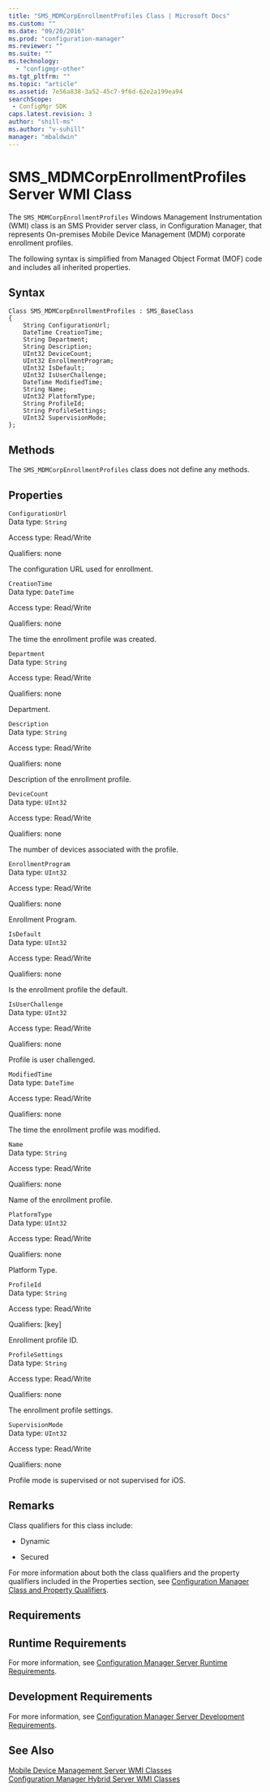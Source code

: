 ```yaml
---
title: "SMS_MDMCorpEnrollmentProfiles Class | Microsoft Docs"
ms.custom: ""
ms.date: "09/20/2016"
ms.prod: "configuration-manager"
ms.reviewer: ""
ms.suite: ""
ms.technology:
  - "configmgr-other"
ms.tgt_pltfrm: ""
ms.topic: "article"
ms.assetid: 7e56a838-3a52-45c7-9f6d-62e2a199ea94searchScope: - ConfigMgr SDK
caps.latest.revision: 3
author: "shill-ms"
ms.author: "v-suhill"
manager: "mbaldwin"
---
```

# SMS_MDMCorpEnrollmentProfiles Server WMI Class
The `SMS_MDMCorpEnrollmentProfiles` Windows Management Instrumentation (WMI) class is an SMS Provider server class, in Configuration Manager, that represents On-premises Mobile Device Management (MDM) corporate enrollment profiles.  

 The following syntax is simplified from Managed Object Format (MOF) code and includes all inherited properties.  

## Syntax  

```  
Class SMS_MDMCorpEnrollmentProfiles : SMS_BaseClass  
{  
    String ConfigurationUrl;  
    DateTime CreationTime;  
    String Department;  
    String Description;  
    UInt32 DeviceCount;  
    UInt32 EnrollmentProgram;  
    UInt32 IsDefault;  
    UInt32 IsUserChallenge;  
    DateTime ModifiedTime;  
    String Name;  
    UInt32 PlatformType;  
    String ProfileId;  
    String ProfileSettings;  
    UInt32 SupervisionMode;  
};  

```  

## Methods  
 The `SMS_MDMCorpEnrollmentProfiles`  class does not define any methods.  

## Properties  
 `ConfigurationUrl`  
 Data type: `String`  

 Access type: Read/Write  

 Qualifiers: none  

 The configuration URL used for enrollment.  

 `CreationTime`  
 Data type: `DateTime`  

 Access type: Read/Write  

 Qualifiers: none  

 The time the enrollment profile was created.  

 `Department`  
 Data type: `String`  

 Access type: Read/Write  

 Qualifiers: none  

 Department.  

 `Description`  
 Data type: `String`  

 Access type: Read/Write  

 Qualifiers: none  

 Description of the enrollment profile.  

 `DeviceCount`  
 Data type: `UInt32`  

 Access type: Read/Write  

 Qualifiers: none  

 The number of devices associated with the profile.  

 `EnrollmentProgram`  
 Data type: `UInt32`  

 Access type: Read/Write  

 Qualifiers: none  

 Enrollment Program.  

 `IsDefault`  
 Data type: `UInt32`  

 Access type: Read/Write  

 Qualifiers: none  

 Is the enrollment profile the default.  

 `IsUserChallenge`  
 Data type: `UInt32`  

 Access type: Read/Write  

 Qualifiers: none  

 Profile is user challenged.  

 `ModifiedTime`  
 Data type: `DateTime`  

 Access type: Read/Write  

 Qualifiers: none  

 The time the enrollment profile was modified.  

 `Name`  
 Data type: `String`  

 Access type: Read/Write  

 Qualifiers: none  

 Name of the enrollment profile.  

 `PlatformType`  
 Data type: `UInt32`  

 Access type: Read/Write  

 Qualifiers: none  

 Platform Type.  

 `ProfileId`  
 Data type: `String`  

 Access type: Read/Write  

 Qualifiers: [key]  

 Enrollment profile ID.  

 `ProfileSettings`  
 Data type: `String`  

 Access type: Read/Write  

 Qualifiers: none  

 The enrollment profile settings.  

 `SupervisionMode`  
 Data type: `UInt32`  

 Access type: Read/Write  

 Qualifiers: none  

 Profile mode is supervised or not supervised for iOS.  

## Remarks  
 Class qualifiers for this class include:  

-   Dynamic  

-   Secured  

 For more information about both the class qualifiers and the property qualifiers included in the Properties section, see [Configuration Manager Class and Property Qualifiers](../../../develop/reference/misc/class-and-property-qualifiers.md).  

## Requirements  

## Runtime Requirements  
 For more information, see [Configuration Manager Server Runtime Requirements](../../../develop/core/reqs/server-runtime-requirements.md).  

## Development Requirements  
 For more information, see [Configuration Manager Server Development Requirements](../../../develop/core/reqs/server-development-requirements.md).  

## See Also  
 [Mobile Device Management Server WMI Classes](../../../develop/reference/mdm/mobile-device-management-server-wmi-classes.md)   
 [Configuration Manager Hybrid Server WMI Classes](../../../develop/reference/mdm/hybrid-server-wmi-classes.md)
